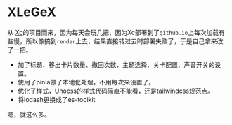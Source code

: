 # XLeGeX

从 [Xc](https://github.com/chenxch/xlegex)的项目而来，因为每天会玩几把，因为Xc部署到了`github.io`上每次加载有些慢，所以像搞到`render`上去，结果直接转过去时部署失败了，于是自己拿来改了一把。

- 加了标题、移出卡片数量、撤回次数，主题选择、关卡配置、声音开关的设置。
- 使用了pinia做了本地化处理，不用每次来设置了。
- 优化了样式，Unocss的样式代码简直不能看，还是tailwindcss规范点。
- 将lodash更换成了es-toolkit

嗯，就这么多。
